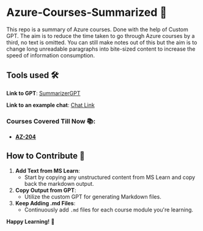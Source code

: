# Azure-Courses-Summarized 📝

This repo is a summary of Azure courses. Done with the help of Custom GPT.
The aim is to reduce the time taken to go through Azure courses by a third, no text is omitted. You can still make notes out of this but the aim is to change long unreadable paragraphs into bite-sized content to increase the speed of information consumption.

## Tools used 🛠️
**Link to GPT**: [SummarizerGPT](https://chatgpt.com/g/g-IaBqFNdW2-summarizergpt)

**Link to an example chat**: [Chat Link](https://chatgpt.com/share/5cadd5d2-b7bf-4f52-9089-b5404831e9fd)


### Courses Covered Till Now 📚:
- **[AZ-204](https://learn.microsoft.com/en-us/credentials/certifications/azure-developer/?practice-assessment-type=certification#certification-prepare-for-the-exam)**


## How to Contribute 🤝

1. **Add Text from MS Learn**:
   - Start by copying any unstructured content from MS Learn and copy back the markdown output.
2. **Copy Output from GPT**:
   - Utilize the custom GPT for generating Markdown files.
3. **Keep Adding .md Files**:
   - Continuously add `.md` files for each course module you're learning.


**Happy Learning!** 🚀
